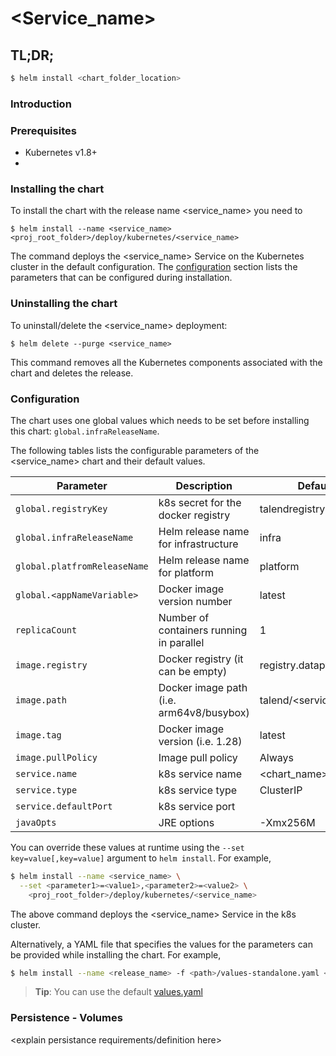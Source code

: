 # <Service_name>

<provide short description of service here>

## TL;DR;

```bash
$ helm install <chart_folder_location>
```

### Introduction
<provide more detailed information about the service here>

### Prerequisites
- Kubernetes v1.8+
- <other dependencies or prerequisites>

### Installing the chart
To install the chart with the release name <service_name> you need to 

```$ helm install --name <service_name> <proj_root_folder>/deploy/kubernetes/<service_name>```

The command deploys the <service_name> Service on the Kubernetes cluster in the default configuration. The [configuration](#configuration) section lists the parameters that can be configured during installation.

### Uninstalling the chart

To uninstall/delete the <service_name> deployment:

```$ helm delete --purge <service_name>```

This command removes all the Kubernetes components associated with the chart and deletes the release.

### Configuration

The chart uses one global values which needs to be set before installing this chart: ```global.infraReleaseName```.

The following tables lists the configurable parameters of the <service_name> chart and their default values. 

Parameter                      | Description	                                    | Default
-------------------------------|--------------------------------------------------|--------------------------------
`global.registryKey`           | k8s secret for the docker registry               | talendregistry
`global.infraReleaseName`      | Helm release name for infrastructure             | infra
`global.platfromReleaseName`   | Helm release name for platform                   | platform
`global.<appNameVariable>`     | Docker image version number                      | latest
`replicaCount`                 | Number of containers running in parallel         | 1
`image.registry`               | Docker registry (it can be empty)                | registry.datapwn.com
`image.path`                   | Docker image path (i.e. arm64v8/busybox)         | talend/<service_name>
`image.tag`                    | Docker image version (i.e. 1.28)                 | latest
`image.pullPolicy`             | Image pull policy	                              | Always
`service.name`                 | k8s service name                                 | <chart_name>
`service.type`                 | k8s service type                                 | ClusterIP
`service.defaultPort`          | k8s service port                                 | 
`javaOpts`                     | JRE options                                      | -Xmx256M

You can override these values at runtime using the `--set key=value[,key=value]` argument to `helm install`. For example,

```bash
$ helm install --name <service_name> \
  --set <parameter1>=<value1>,<parameter2>=<value2> \
    <proj_root_folder>/deploy/kubernetes/<service_name>
```

The above command deploys the <service_name> Service in the k8s cluster.

Alternatively, a YAML file that specifies the values for the parameters can be provided while installing the chart. For example,

```bash
$ helm install --name <release_name> -f <path>/values-standalone.yaml <proj_root_folder>/deploy/kubernetes/<service_name>
```

> **Tip**: You can use the default [values.yaml](values.yaml)


### Persistence - Volumes

<explain persistance requirements/definition here>



